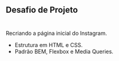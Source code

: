 ## Desafio de Projeto
#
Recriando a página inicial do Instagram.

- Estrutura em HTML e CSS.
- Padrão BEM, Flexbox e Media Queries.